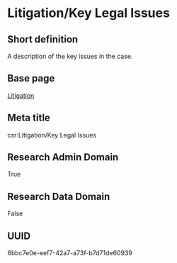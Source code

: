 # Litigation/Key Legal Issues
## Short definition
A description of the key issues in the case.
## Base page
[Litigation](https://github.com/EuroCRIS/CASRAI-Dictionairies/blob/main/Objects/Litigation.md)
## Meta title
csr:Litigation/Key Legal Issues
## Research Admin Domain
True
## Research Data Domain
False
## UUID
6bbc7e0e-eef7-42a7-a73f-b7d71de60939
